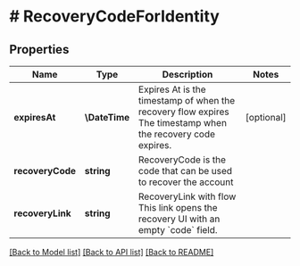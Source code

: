 # # RecoveryCodeForIdentity

## Properties

Name | Type | Description | Notes
------------ | ------------- | ------------- | -------------
**expiresAt** | **\DateTime** | Expires At is the timestamp of when the recovery flow expires  The timestamp when the recovery code expires. | [optional]
**recoveryCode** | **string** | RecoveryCode is the code that can be used to recover the account |
**recoveryLink** | **string** | RecoveryLink with flow  This link opens the recovery UI with an empty &#x60;code&#x60; field. |

[[Back to Model list]](../../README.md#models) [[Back to API list]](../../README.md#endpoints) [[Back to README]](../../README.md)
